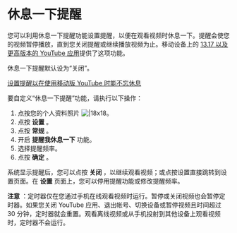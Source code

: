 # 休息一下提醒

您可以利用休息一下提醒功能设置提醒，以便在观看视频时休息一下。提醒会使您的视频暂停播放，直到您关闭提醒或继续播放视频为止。移动设备上的 [13.17 以及更高版本的 YouTube 应用](https://support.google.com/youtube/answer/9012523?co=GENIE.Platform%3DAndroid)提供了这项功能。

休息一下提醒默认设为“关闭”。

[设置提醒以在使用移动版 YouTube 时能不忘休息](https://www.youtube.com/watch?v=o-szhNG0u-g)

要自定义“休息一下提醒”功能，请执行以下操作：

1. 点按您的个人资料照片 ![|18x18](https://lh3.googleusercontent.com/NB5qyD2bwPLSxRz3L4RkFWHtTntWnKPJ5-jUmi5tToCc3-230ToGVw1WbpGWolgh2eT4=w18-h18)。
2. 点按 **设置** 。
3. 点按 **常规** 。
4. 开启 **提醒我休息一下** 功能。
5. 选择提醒频率。
6. 点按 **确定** 。

系统显示提醒后，您可以点按 **关闭** ，以继续观看视频；或点按设置直接跳转到设置页面。在 **设置** 页面上，您可以停用提醒功能或修改提醒频率。

**注意** ：定时器仅在您通过手机在线观看视频时运行。暂停或关闭视频也会暂停定时器。如果您关闭 YouTube 应用、退出帐号、切换设备或暂停视频且时间超过 30 分钟，定时器就会重置。观看离线视频或从手机投射到其他设备上观看视频时，定时器不会运行。